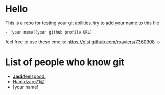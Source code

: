 # __Hello__
This is a repo for testing your git abilities. try to add your name to this file

`- [your name](your github profile URL)`

feel free to use these emojis: https://gist.github.com/rxaviers/7360908 :relaxed:
# List of people who know git
- [__Jadi__:feelsgood:](https://github.com/jadijadi)
- [Hamidzare71:heart_eyes: ](https://github.com/hamidzare71)
- [your name]
